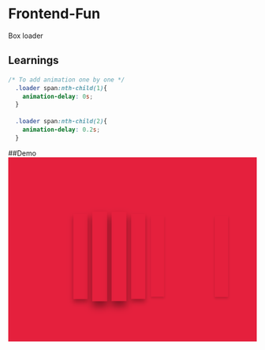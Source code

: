 # Frontend-Fun
Box loader

## Learnings

```css
/* To add animation one by one */
  .loader span:nth-child(1){
    animation-delay: 0s;
  }

  .loader span:nth-child(2){
    animation-delay: 0.2s;
  }

```
##Demo
![alt text](image.png)